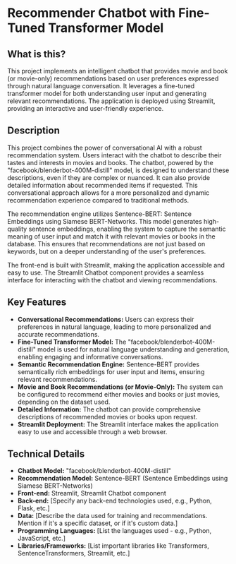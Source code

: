 # Recommender Chatbot with Fine-Tuned Transformer Model

## What is this?

This project implements an intelligent chatbot that provides movie and book (or movie-only) recommendations based on user preferences expressed through natural language conversation. It leverages a fine-tuned transformer model for both understanding user input and generating relevant recommendations. The application is deployed using Streamlit, providing an interactive and user-friendly experience.

## Description

This project combines the power of conversational AI with a robust recommendation system. Users interact with the chatbot to describe their tastes and interests in movies and books. The chatbot, powered by the "facebook/blenderbot-400M-distill" model, is designed to understand these descriptions, even if they are complex or nuanced.  It can also provide detailed information about recommended items if requested.  This conversational approach allows for a more personalized and dynamic recommendation experience compared to traditional methods.

The recommendation engine utilizes Sentence-BERT: Sentence Embeddings using Siamese BERT-Networks.  This model generates high-quality sentence embeddings, enabling the system to capture the semantic meaning of user input and match it with relevant movies or books in the database.  This ensures that recommendations are not just based on keywords, but on a deeper understanding of the user's preferences.

The front-end is built with Streamlit, making the application accessible and easy to use.  The Streamlit Chatbot component provides a seamless interface for interacting with the chatbot and viewing recommendations.

## Key Features

* **Conversational Recommendations:**  Users can express their preferences in natural language, leading to more personalized and accurate recommendations.
* **Fine-Tuned Transformer Model:** The "facebook/blenderbot-400M-distill" model is used for natural language understanding and generation, enabling engaging and informative conversations.
* **Semantic Recommendation Engine:** Sentence-BERT provides semantically rich embeddings for user input and items, ensuring relevant recommendations.
* **Movie and Book Recommendations (or Movie-Only):** The system can be configured to recommend either movies and books or just movies, depending on the dataset used.
* **Detailed Information:** The chatbot can provide comprehensive descriptions of recommended movies or books upon request.
* **Streamlit Deployment:** The Streamlit interface makes the application easy to use and accessible through a web browser.

## Technical Details

* **Chatbot Model:** "facebook/blenderbot-400M-distill"
* **Recommendation Model:** Sentence-BERT (Sentence Embeddings using Siamese BERT-Networks)
* **Front-end:** Streamlit, Streamlit Chatbot component
* **Back-end:** [Specify any back-end technologies used, e.g., Python, Flask, etc.]
* **Data:** [Describe the data used for training and recommendations.  Mention if it's a specific dataset, or if it's custom data.]
* **Programming Languages:** [List the languages used - e.g., Python, JavaScript, etc.]
* **Libraries/Frameworks:** [List important libraries like Transformers, SentenceTransformers, Streamlit, etc.]
